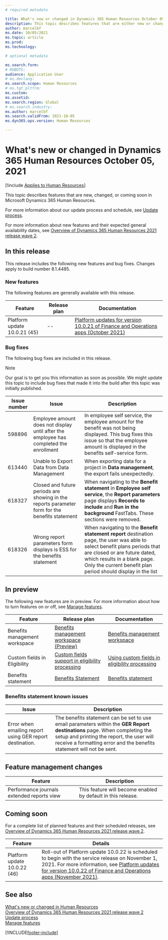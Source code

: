 ```yaml
---
# required metadata

title: What's new or changed in Dynamics 365 Human Resources October 05, 2021
description: This topic describes features that are either new or changed in Microsoft Dynamics 365 Human Resources for October 05, 2021.
author: marcelbf
ms.date: 10/05/2021
ms.topic: article
ms.prod:
ms.technology:

# optional metadata

ms.search.form:
# ROBOTS:
audience: Application User
# ms.devlang:
ms.search.scope: Human Resources
# ms.tgt_pltfrm:
ms.custom:
ms.assetid:
ms.search.region: Global
# ms.search.industry:
ms.author: marcelbf
ms.search.validFrom: 2021-10-05
ms.dyn365.ops.version: Human Resources

---
```


# What's new or changed in Dynamics 365 Human Resources October 05, 2021

[!include [Applies to Human Resources](../includes/applies-to-hr.md)]

This topic describes features that are new, changed, or coming soon in Microsoft Dynamics 365 Human Resources.

For more information about our update process and schedule, see [Update process](hr-admin-setup-update-process.md).

For more information about new features and their expected general availability dates, see [Overview of Dynamics 365 Human Resources 2021 release wave 2](/dynamics365-release-plan/2021wave2/human-resources/dynamics365-human-resources/).

## In this release

This release includes the following new features and bug fixes. Changes apply to build number 8.1.4485.

### New features

The following features are generally available with this release.

| Feature | Release plan | Documentation |
|---|---|---|
| Platform update 10.0.21 (45) | -- | [Platform updates for version 10.0.21 of Finance and Operations apps (October 2021)](/dynamics365/fin-ops-core/dev-itpro/get-started/whats-new-platform-updates-10-0-21) |


### Bug fixes

The following bug fixes are included in this release.

> [!NOTE]
> Our goal is to get you this information as soon as possible. We might update this topic to include bug fixes that made it into the build after this topic was initially published.

| Issue number | Issue | Description |
|---|---|---|
| 598896 | Employee amount does not display until after the employee has completed the enrollment | In employee self service, the employee amount for the benefit was not being displayed.  This bug fixes this issue so that the employee amount is displayed in the benefits self-service form.  |
| 613440 | Unable to Export Data from Data Management | When exporting data for a project in **Data management**, the export fails unexpectedly. |
| 618327 | Closed and future periods are showing in the reports parameter form for the benefits statement | When navigating to the **Benefit statement** in **Employee self service**, the **Report parameters** page displays **Records to include** and **Run in the background** FastTabs.  These sections were removed.|
| 618326 | Wrong report parameters form displays is ESS for the benefits statement| When navigating to the **Benefit statement report** destination page, the user was able to select benefit plans periods that are closed or are future dated, which results in a blank page. Only the current benefit plan period should display in the list |

## In preview

The following new features are in preview. For more information about how to turn features on or off, see [Manage features](hr-admin-manage-features.md).

| Feature | Release plan | Documentation |
|---|---|---|
| Benefits management workspace | [Benefits management workspace (Preview)](/dynamics365-release-plan/2020wave2/human-resources/dynamics365-human-resources/benefits-management-workspace) | [Benefits management workspace](hr-benefits-management-workspace.md) |
| Custom fields in Eligibility |[Custom fields support in eligibility processing](/dynamics365-release-plan/2021wave1/human-resources/dynamics365-human-resources/custom-field-support-benefits-management) | [Using custom fields in eligibility processing](/dynamics365/human-resources/hr-benefits-setup-eligibility-rules#using-custom-fields-in-eligibility-rules) |
| Benefits statement |[Benefits Statement](/dynamics365-release-plan/2021wave1/human-resources/dynamics365-human-resources/benefits-summary-statement) | [Benefits statement](hr-benefits-statement.md) |

### Benefits statement known issues

| Issue | Description |
|---|---|
|Error when emailing report using GER report destination. | The benefits statement can be set to use email parameters within the **GER Report destinations** page. When completing the setup and printing the report, the user will receive a formatting error and the benefits statement will not be sent.|

## Feature management changes

| Feature | Description |
|---|---|
|Performance journals extended reports view | This feature will become enabled by default in this release. |

## Coming soon

For a complete list of planned features and their scheduled releases, see [Overview of Dynamics 365 Human Resources 2021 release wave 2](/dynamics365-release-plan/2021wave2/human-resources/dynamics365-human-resources/).

| Feature | Details |
|---|---|
| Platform update 10.0.22 (46) | Roll-out of Platform update 10.0.22 is scheduled to begin with the service release on November 1, 2021. For more information, see [Platform updates for version 10.0.22 of Finance and Operations apps (November 2021)](/dynamics365/fin-ops-core/dev-itpro/get-started/whats-new-platform-updates-10-0-22). |



## See also

[What's new or changed in Human Resources](hr-admin-whats-new.md)</br>
[Overview of Dynamics 365 Human Resources 2021 release wave 2](/dynamics365-release-plan/2021wave2/human-resources/dynamics365-human-resources/)</br>
[Update process](hr-admin-setup-update-process.md)</br>
[Manage features](hr-admin-manage-features.md)

[!INCLUDE[footer-include](../includes/footer-banner.md)]
